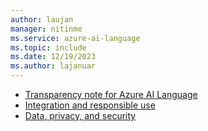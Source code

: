 ```yaml
---
author: laujan
manager: nitinme
ms.service: azure-ai-language
ms.topic: include
ms.date: 12/19/2023
ms.author: lajanuar
---
```

* [Transparency note for Azure AI Language](/azure/ai-foundry/responsible-ai/language-service/transparency-note?context=/azure/ai-services/language-service/context/context)
* [Integration and responsible use](/azure/ai-foundry/responsible-ai/language-service/guidance-integration-responsible-use?context=/azure/ai-services/language-service/context/context)
* [Data, privacy, and security](/azure/ai-foundry/responsible-ai/language-service/data-privacy?context=/azure/ai-services/language-service/context/context)
